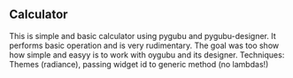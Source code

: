 ## Calculator

This is simple and basic calculator using pygubu and pygubu-designer. It performs basic operation and is very rudimentary.
The goal was too show how simple and easyy is to work with oygubu and its designer. Techniques: Themes (radiance), 
passing widget id to generic method (no lambdas!)
